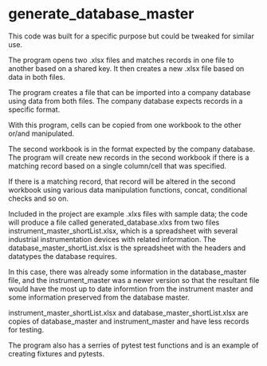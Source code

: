# generate_database_master
This code was built for a specific purpose but could be tweaked for similar use.

The program opens two  .xlsx files and matches records in one file to another based on a shared key.
It then creates a new .xlsx file based on data in both files.

The program creates a file that can be imported into a company database using data from both files.
The company database expects records in a specific format.

With this program, cells can be copied from one workbook to the other or/and manipulated.

The second workbook is in the format expected by the company database.
The program will create new records in the second workbook if there is a matching record based on a single column/cell that was specified.

If there is a matching record, that record will be altered in the second workbook using
various data manipulation functions, concat, conditional checks and so on.

Included in the project are example .xlxs files with sample data; the code will produce a file called generated_database.xlxs from
two files instrument_master_shortList.xlsx, which is a spreadsheet with several industrial instrumentation devices with related information. The database_master_shortList.xlsx is the spreadsheet with the headers and datatypes the database requires.

In this case, there was already some information in the database_master file, and the instrument_master was a newer version so that the resultant file would have the most up to date informtion from the instrument master and some information preserved from the database master.

instrument_master_shortList.xlsx and database_master_shortList.xlsx are copies of database_master and instrument_master and have less records for testing.

The program also has a serries of pytest test functions and is an example of creating fixtures and pytests.





